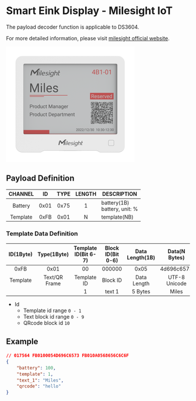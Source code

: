 # Smart Eink Display - Milesight IoT

The payload decoder function is applicable to DS3604.

For more detailed information, please visit [milesight official website](https://www.milesight-iot.com).

![DS3604](DS3604.png)

## Payload Definition

| CHANNEL  |  ID  | TYPE | LENGTH | DESCRIPTION                      |
| :------: | :--: | :--: | :----: | -------------------------------- |
| Battery  | 0x01 | 0x75 |   1    | battery(1B)<br/>battery, unit: % |
| Template | 0xFB | 0x01 |   N    | template(NB)                     |

### Template Data Definition

| ID(1Byte) |  Type(1Byte)  | Template ID(Bit 6-7) | Block ID(Bit 0-6) | Data Length(1B) | Data(N Bytes) |
| :-------: | :-----------: | :------------------: | :---------------: | :-------------: | :-----------: |
|   0xFB    |     0x01      |          00          |      000000       |      0x05       |  4d696c6573   |
| Template  | Text/QR Frame |     Template ID      |     Block ID      |   Data Length   | UTF-8 Unicode |
|           |               |          1           |      text 1       |     5 Bytes     |     Miles     |

-   Id
    -   Template id range `0 - 1`
    -   Text block id range `0 - 9`
    -   QRcode block id `10`

## Example

```json
// 017564 FB0100054D696C6573 FB010A0568656C6C6F
{
    "battery": 100,
    "template": 1,
    "text_1": "Miles",
    "qrcode": "hello"
}
```
